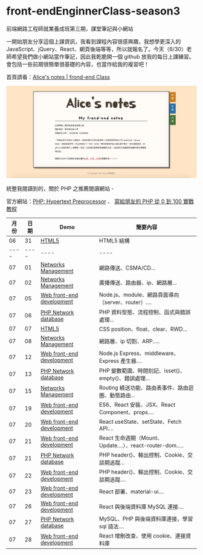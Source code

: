 # front-endEnginnerClass-season3
  前端網路工程師就業養成班第三期，課堂筆記與小網站

  一開始朋友分享這個上課資訊，我看到課程內容很感興趣，我想學更深入的 JavaScript、jQuery、React、網頁後端等等，所以就報名了。今天（6/30）老師希望我們做小網站當作筆記，因此我乾脆開一個 github 放我的每日上課練習。會包括一些前期很簡單很基礎的內容，也當作給我的複習吧！

首頁請看：[Alice's notes | frond-end Class](https://alice-nor.github.io/front-endEnginnerClass-season3/index.html)

![image](https://github.com/Alice-nor/front-endEnginnerClass-season3/blob/main/img/indexPic.png)

統整我閱讀到的，關於 PHP 之推薦閱讀網站 - 

官方網站：[PHP: Hypertext Preprocessor](https://www.php.net/) 、 [寫給朋友的 PHP 從 0 到 100 實戰教程](https://ithelp.ithome.com.tw/users/20107394/ironman/1332) 

月份 | 日期 | Demo | 簡要內容
---- |---- |---- |----
06  | 31  | [HTML5](https://alice-nor.github.io/front-endEnginnerClass-season3/0630%20-%20HTML5/index.html)   | HTML5 結構
---- |---- |---- |----
07  | 01  | [Networks Management](https://alice-nor.github.io/front-endEnginnerClass-season3/0701%20-%20Networks%20Management/index.html)    | 網路傳送、CSMA/CD...
07  | 02  | [Networks Management](https://alice-nor.github.io/front-endEnginnerClass-season3/0702%20-%20Networks%20Management/index.html)     | 廣播傳送、路由器、ip、網路層...
07  | 05  | [Web front-end development](https://alice-nor.github.io/front-endEnginnerClass-season3/0705%20-%20Web%20front-end%20development/index.html)     | Node.js、module、網路頁面導向（server、router）....
07  | 06  | [PHP Network database](https://alice-nor.github.io/front-endEnginnerClass-season3/0706%20-%20PHP%20Network%20database/index.html)     | PHP 資料型態、流程控制、函式與錯誤處理...
07  | 07  | [HTML5](https://alice-nor.github.io/front-endEnginnerClass-season3/0707%20-%20HTML5/index.html)     | CSS position、float、clear、RWD...
07  | 08  | [Networks Management](https://alice-nor.github.io/front-endEnginnerClass-season3/0707%20-%20HTML5/index.html)     | 網路層、ip 切割、ARP.....
07  | 12  | [Web front-end development](https://alice-nor.github.io/front-endEnginnerClass-season3/0712%20-%20Web%20front-end%20development/index.html)     | Node.js Express、middleware、Express 產生器.... 
07  | 13  | [PHP Network database](https://alice-nor.github.io/front-endEnginnerClass-season3/0713%20-%20PHP%20Network%20database/index.html)     | PHP 變數範圍、時間刻記、isset()、empty()、錯誤處理...
07  | 15  | [Networks Management](https://alice-nor.github.io/front-endEnginnerClass-season3/0715%20-%20Networks%20Management/index.html)     | Routing 繞送功能、路由表事件、路由迴圈、動態路由...
07  | 19  | [Web front-end development](https://alice-nor.github.io/front-endEnginnerClass-season3/0719%20-%20Web%20front-end%20development/index.html)     | ES6、React 安裝、JSX、React Component、props....
07  | 20  | [Web front-end development](https://alice-nor.github.io/front-endEnginnerClass-season3/0721%20-%20Web%20front-end%20development/index.html)     | React useState、setState、Fetch API....
07  | 21  | [Web front-end development](https://alice-nor.github.io/front-endEnginnerClass-season3/0720%20-%20Web%20front-end%20development/index.html)     | React 生命週期（Mount、Update....）、react-router-dom.....
07  | 21  | [PHP Network database](https://alice-nor.github.io/front-endEnginnerClass-season3/0722%20-%20PHP%20Network%20database/index.html)     | PHP header()、輸出控制、Cookie、交談期追蹤...
07  | 22  | [Web front-end development](https://alice-nor.github.io/front-endEnginnerClass-season3/0722%20-%20PHP%20Network%20database/index.html)     | PHP header()、輸出控制、Cookie、交談期追蹤....
07  | 23  | [Web front-end development](https://alice-nor.github.io/front-endEnginnerClass-season3/0722%20-%20PHP%20Network%20database/index.html)     | React 部署、material-ui....
07  | 26  | [Web front-end development](https://alice-nor.github.io/front-endEnginnerClass-season3/0726%20-%20Web%20front-end%20development/index.html)     | React 與後端資料庫 MySQL 連接....
07  | 27  | [PHP Network database](https://alice-nor.github.io/front-endEnginnerClass-season3/0727%20-%20PHP%20Network%20database/index.html)     | MySQL、PHP 與後端資料庫連接，學習 sql 語法....
07  | 28  | [Web front-end development](https://alice-nor.github.io/front-endEnginnerClass-season3/0727%20-%20PHP%20Network%20database/index.html)     | React 增刪改查、使用 cookie、連接資料庫

